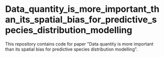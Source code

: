 # Data_quantity_is_more_important_than_its_spatial_bias_for_predictive_species_distribution_modelling
This repository contains code for paper "Data quantity is more important than its spatial bias for predictive species distribution modelling".
